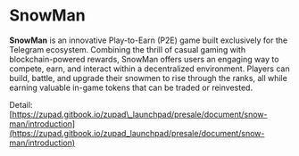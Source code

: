 # SnowMan

**SnowMan** is an innovative Play-to-Earn (P2E) game built exclusively for the Telegram ecosystem. Combining the thrill of casual gaming with blockchain-powered rewards, SnowMan offers users an engaging way to compete, earn, and interact within a decentralized environment. Players can build, battle, and upgrade their snowmen to rise through the ranks, all while earning valuable in-game tokens that can be traded or reinvested.

Detail: [https://zupad.gitbook.io/zupad\_launchpad/presale/document/snow-man/introduction](https://zupad.gitbook.io/zupad_launchpad/presale/document/snow-man/introduction)
